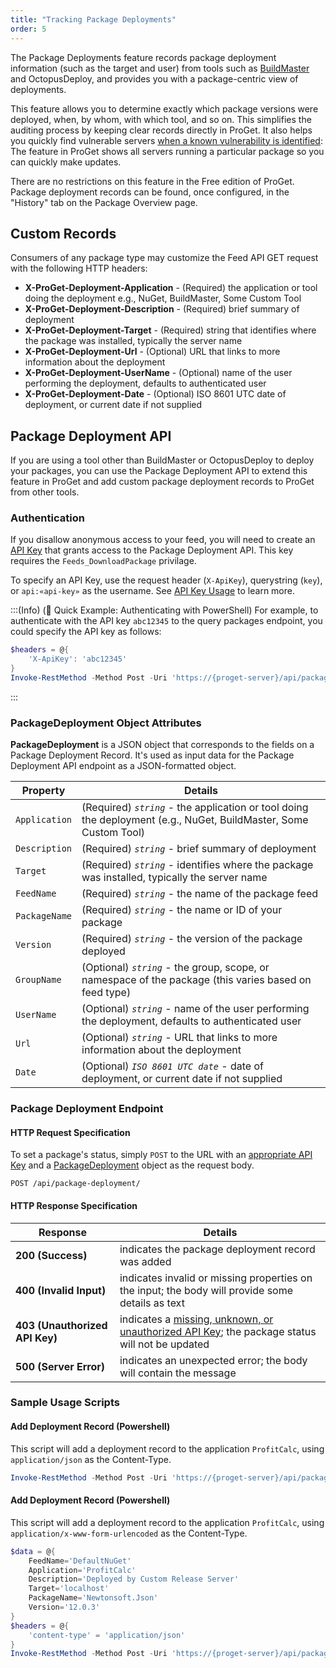 ```yaml
---
title: "Tracking Package Deployments"
order: 5
---
```


The Package Deployments feature records package deployment information (such as the target and user) from tools such as [BuildMaster](https://inedo.com/buildmaster/) and OctopusDeploy, and provides you with a package-centric view of deployments.

This feature allows you to determine exactly which package versions were deployed, when, by whom, with which tool, and so on. This simplifies the auditing process by keeping clear records directly in ProGet. It also helps you quickly find vulnerable servers [when a known vulnerability is identified](/docs/proget/sca/vulnerabilities): The feature in ProGet shows all servers running a particular package so you can quickly make updates.

There are no restrictions on this feature in the Free edition of ProGet. Package deployment records can be found, once configured, in the "History" tab on the Package Overview page.

## Custom Records

Consumers of any package type may customize the Feed API GET request with the following HTTP headers:

- **X-ProGet-Deployment-Application** - (Required) the application or tool doing the deployment e.g., NuGet, BuildMaster, Some Custom Tool
- **X-ProGet-Deployment-Description** - (Required) brief summary of deployment
- **X-ProGet-Deployment-Target** - (Required) string that identifies where the package was installed, typically the server name         
- **X-ProGet-Deployment-Url** - (Optional) URL that links to more information about the deployment
- **X-ProGet-Deployment-UserName** - (Optional) name of the user performing the deployment, defaults to authenticated user
- **X-ProGet-Deployment-Date** - (Optional) ISO 8601 UTC date of deployment, or current date if not supplied

## Package Deployment API 

If you are using a tool other than BuildMaster or OctopusDeploy to deploy your packages, you can use the Package Deployment API to extend this feature in ProGet and add custom package deployment records to ProGet from other tools. 

<h3 id="authentication">Authentication</h3>

If you disallow anonymous access to your feed, you will need to create an [API Key](/docs/proget/api/apikeys) that grants access to the Package Deployment API. This key requires the `Feeds_DownloadPackage` privilage.

To specify an API Key, use the request header (`X-ApiKey`), querystring (`key`), or `api:«api-key»` as the username. See [API Key Usage](/docs/proget/api/apikeys#using-api-keys) to learn more.

:::(Info) (🚀 Quick Example: Authenticating with PowerShell)
For example, to authenticate with the API key `abc12345`  to the query packages endpoint, you could specify the API key as follows:

```powershell
$headers = @{
    'X-ApiKey': 'abc12345'
}
Invoke-RestMethod -Method Post -Uri 'https://{proget-server}/api/package-deployment/' -Body 'FeedName=DefaultNuGet&Application=ProfitCalc&Description=Deployed by Custom Release Server&Target=localhost&PackageName=Newtonsoft.Json&Version=12.0.3' -Headers $headers
```
:::

<h3 id="package-deployment-object">PackageDeployment Object Attributes</h3>

**PackageDeployment** is a JSON object that corresponds to the fields on a Package Deployment Record. It's used as input data for the Package Deployment API endpoint as a JSON-formatted object.

| Property | Details  |
|-|-|
| `Application` | (Required) *`string`* - the application or tool doing the deployment (e.g., NuGet, BuildMaster, Some Custom Tool) |
| `Description` | (Required) *`string`* - brief summary of deployment |
| `Target` | (Required) *`string`* - identifies where the package was installed, typically the server name |
| `FeedName` | (Required) *`string`* - the name of the package feed |
| `PackageName` | (Required) *`string`* - the name or ID of your package |
| `Version` | (Required) *`string`* - the version of the package deployed |
| `GroupName` | (Optional) *`string`* - the group, scope, or namespace of the package (this varies based on feed type)  |
| `UserName` | (Optional) *`string`* - name of the user performing the deployment, defaults to authenticated user |
| `Url` | (Optional) *`string`* - URL that links to more information about the deployment |
| `Date` | (Optional) *`ISO 8601 UTC date`* - date of deployment, or current date if not supplied |

### Package Deployment Endpoint

#### HTTP Request Specification

To set a package's status, simply `POST` to the URL with  an [appropriate API Key](#authentication) and a [PackageDeployment](#package-deployment-object) object as the request body.
```
POST /api/package-deployment/
```
#### HTTP Response Specification

| Response | Details |
| --- | --- |
| **200 (Success)** | indicates the package deployment record was added
| **400 (Invalid Input)** | indicates invalid or missing properties on the input; the body will provide some details as text
|  **403 (Unauthorized API Key)** | indicates a [missing, unknown, or unauthorized API Key](#authentication); the package status will not be updated
| **500 (Server Error)** | indicates an unexpected error; the body will contain the message

### Sample Usage Scripts

#### Add Deployment Record (Powershell)
This script will add a deployment record to the application `ProfitCalc`, using `application/json` as the Content-Type.

```powershell
Invoke-RestMethod -Method Post -Uri 'https://{proget-server}/api/package-deployment/' -Body 'FeedName=DefaultNuGet&Application=ProfitCalc&Description=Deployed by Custom Release Server&Target=localhost&PackageName=Newtonsoft.Json&Version=12.0.3'
```

#### Add Deployment Record (Powershell)
This script will add a deployment record to the application `ProfitCalc`, using `application/x-www-form-urlencoded` as the Content-Type.

```powershell
$data = @{
    FeedName='DefaultNuGet'
    Application='ProfitCalc'
    Description='Deployed by Custom Release Server'
    Target='localhost'
    PackageName='Newtonsoft.Json'
    Version='12.0.3'
}
$headers = @{
    'content-type' = 'application/json'
}
Invoke-RestMethod -Method Post -Uri 'https://{proget-server}/api/package-deployment/' -Body ($data | ConvertTo-JSON) -Headers $headers
```

